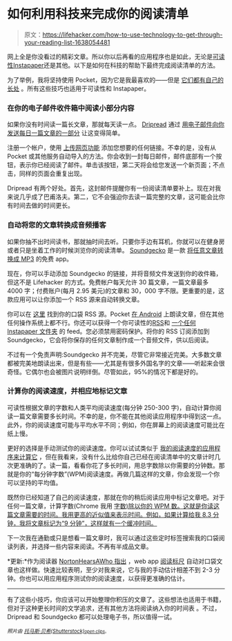 # 如何利用科技来完成你的阅读清单

> 原文：<https://lifehacker.com/how-to-use-technology-to-get-through-your-reading-list-1638054481>

网上全是你没看过的精彩文章。所以你以后再看的应用程序也是如此，无论是[可读性](https://www.readability.com/)[Instapaper](https://www.instapaper.com/)还是其他。以下是如何在科技的帮助下最终完成阅读清单的方法。



为了举例，我将坚持使用 Pocket，因为它是我最喜欢的——但是 [它们都有自己的长处](https://lifehacker.com/read-later-apps-compared-pocket-vs-instapaper-vs-r-5894995) 。所有这些技巧也适用于可读性和 Instapaper。

### 在你的电子邮件收件箱中阅读小部分内容

如果你没有时间读一篇长文章，那就每天读一点。 [Dripread](http://www.dripread.com/) 通过 [用电子邮件向你发送每日一篇文章的一部分](https://lifehacker.com/dripread-splits-articles-into-daily-email-installments-1589163458) 让这变得简单。

注册一个帐户，使用 [上传网页功能](http://www.dripread.com/webPageFetch) 添加您想要的任何链接。不幸的是，没有从 Pocket 或其他服务自动导入的方法。你会收到一封每日邮件，邮件底部有一个按钮，表示你已经阅读了邮件。单击该按钮，第二天将会给您发送一个新页面；不点击，同样的页面会重复出现。

Dripread 有两个好处。首先，这封邮件提醒你有一份阅读清单要补上。现在对我来说几乎成了巴甫洛夫。第二，它不会强迫你去读一篇完整的文章，这可能会比你有时间去做的时间更长。

### 自动将您的文章转换成音频播客

如果你抽不出时间读书，那就抽时间去听。只要你手边有耳机，你就可以在健身房或者只是坐着工作的时候浏览你的阅读清单。 [Soundgecko](http://soundgecko.com/) 是一款 [将任意文章转换成 MP3](https://lifehacker.com/soundgecko-converts-any-article-into-an-mp3-and-syncs-w-5927326) 的免费 app。

现在，你可以手动添加 Soundgecko 的链接，并将音频文件发送到你的收件箱，但这不是 Lifehacker 的方式。免费帐户每天允许 30 篇文章，一篇文章最多 4000 字；付费账户(每月 2.95 美元)的文章和 30，000 字不限。更重要的是，这款应用可以让你添加一个 RSS 源来自动转换文章。

你可以在 [这里](https://getpocket.com/privacy_controls/) 找到你的口袋 RSS 源。Pocket [在 Android](http://lifehacker.com/pocket-for-android-reads-your-articles-out-loud-to-you-30770503) 上朗读文章，但在其他任何操作系统上都不行。你还可以获得一个你可读性的[RSS](http://help.readability.com/customer/portal/articles/254211-are-there-rss-feeds-for-my-reading-list-)和 [一个任何 Instapaper 文件夹](http://theblogologist.com/2014/03/how-to-get-an-rss-feed-from-an-instapaper-folder/) 的 feed。您必须禁用密码保护。将你的 RSS 订阅添加到 Soundgecko，它会将你保存的任何文章制作成一个音频文件，供以后阅读。

不过有一个免责声明:Soundgecko 并不完美，尽管它非常接近完美。大多数文章都被完美地朗读出来，但是有些——尤其是有很多外国名字的文章——听起来会很奇怪。它偶尔也会被图片说明绊倒。尽管如此，95%的情况下都是好的。

### 计算你的阅读速度，并相应地标记文章

可读性根据文章的字数和人类平均阅读速度(每分钟 250-300 字)，自动计算你阅读一篇文章需要多长时间。不幸的是，你不能在其他阅读应用程序中得到这一点。此外，你的阅读速度可能与平均水平不同；例如，你在屏幕上的阅读速度可能比在纸上慢。

更好的选择是手动测试你的阅读速度。你可以试试类似于 [我的阅读速度的应用程序来计算它](http://www.myreadspeed.com/calculate/) ，但在我看来，没有什么比给你自己已经在阅读清单中的文章计时几次更准确的了。读一篇，看看你花了多长时间，用总字数除以你需要的分钟数。那就是你的“每分钟字数”(WPM)阅读速度。再做几篇这样的文章，你会发现一个你可以坚持的平均值。

既然你已经知道了自己的阅读速度，那就在你的稍后阅读应用中标记文章吧。对于任何一篇文章，计算字数(Chrome 我用 [字数)除以你的 WPM 数。这就是你读这篇文章需要的时间。我用更高的近似值来表示时间。例如，如果计算给我 8.3 分钟，我将文章标记为“9 分钟”，这样就有一个缓冲时间。](https://chrome.google.com/webstore/detail/word-count/kmndjoipobjfjbhocpoeejjimchnbjje)

下一次我在通勤或只是想看一篇文章时，我可以通过这些定时标签搜索我的口袋阅读列表，并选择一些内容来阅读。不再有半成品文章。

*更新:*作为阅读器 [NortonHearsAWho 指出](http://lifehacker.com/for-length-of-articles-in-pocket-i-use-the-service-rea-1638152366) ，web app [阅读标尺](http://readruler.com/) 自动对口袋文章也这样做。快速比较表明，至少对我来说，它与我的手动估计相差不到 2-3 分钟。你也可以用应用程序测试你的阅读速度，以获得更准确的估计。

* * *

有了这些小技巧，你应该可以开始整理你积压的文章了。这些想法也适用于书籍，但对于这种更长时间的文学追求，还有其他方法将阅读纳入你的时间表 。不过，Dripread 和 Soundgecko 都可以处理电子书，所以值得一试。

*<small>照片由</small>* [*<small>托马斯·贝希(Shutterstock)</small>*](http://www.shutterstock.com/pic.mhtml?id=191458202&src=id)*<small></small>*<small>[*<small>open clips</small>*](http://pixabay.com/en/motherboard-circuit-diagram-circuit-152501/)<small>。</small></small>

<small></small>
